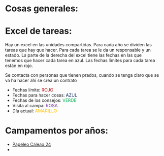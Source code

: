 # Cosas generales: 

# Excel de tareas:
Hay un excel en las unidades compartidas. Para cada año  se dividen las tareas  que hay que hacer. Para cada tarea se le da un responsable y un estado.
 La parte de la derecha del excel tiene las fechas en las que tenemos que hacer cada tarea en azul. Las fechas límites para cada tarea están en rojo. 

Se contacta con personas que tienen prados, cuando se tenga claro que se va ha hacer ahí se crea un contrato

+ Fechas límite: <font color="#c00000">ROJO</font>
+ Fechas para hacer cosas: <font color="#002060">AZUL</font>
+ Fechas de los consejos: <font color="#00b050">VERDE</font>
+ Visita al campa: <font color="#7030a0">ROSA</font>
+ Día actual: <font color="#ffc000">AMARILLO</font>

# Campamentos por años: 
+ [Papeleo Caleao 24](Papeleo%20Caleao%2024.md)
+ 